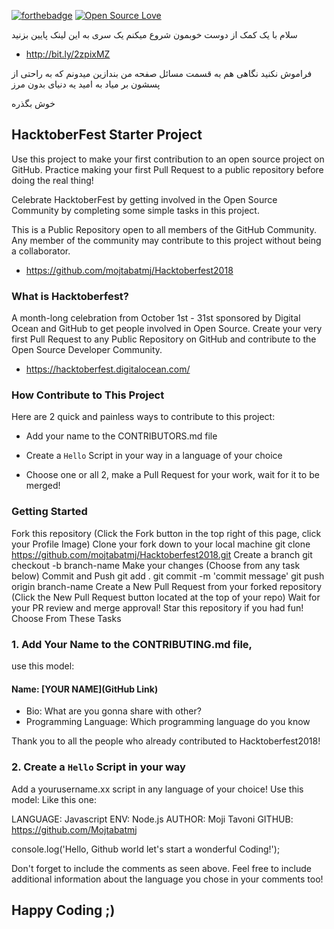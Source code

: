 [![forthebadge](http://forthebadge.com/images/badges/built-with-love.svg)](http://forthebadge.com)
[![Open Source Love](https://badges.frapsoft.com/os/v1/open-source.svg?v=103)](https://github.com/ellerbrock/open-source-badges/)

سلام با یک کمک از دوست خوبمون شروع میکنم یک سری به این لینک پایین بزنید

+ http://bit.ly/2zpixMZ

فراموش نکنید نگاهی هم به قسمت مسائل صفحه من بندازین میدونم که به راحتی از پسشون بر میاد به امید یه دنیای بدون مرز

خوش بگذره


## HacktoberFest Starter Project

Use this project to make your first contribution to an open source project on GitHub. Practice making your first Pull Request to a public repository before doing the real thing!

Celebrate HacktoberFest by getting involved in the Open Source Community by completing some simple tasks in this project.

This is a Public Repository open to all members of the GitHub Community. Any member of the community may contribute to this project without being a collaborator.

+ https://github.com/mojtabatmj/Hacktoberfest2018

### What is Hacktoberfest?

A month-long celebration from October 1st - 31st sponsored by Digital Ocean and GitHub to get people involved in Open Source. Create your very first Pull Request to any Public Repository on GitHub and contribute to the Open Source Developer Community.

+ https://hacktoberfest.digitalocean.com/

### How Contribute to This Project

Here are 2 quick and painless ways to contribute to this project:

* Add your name to the CONTRIBUTORS.md file

* Create a `Hello` Script in your way in a language of your choice

* Choose one or all 2, make a Pull Request for your work, wait for it to be merged!

### Getting Started

Fork this repository (Click the Fork button in the top right of this page, click your Profile Image)
Clone your fork down to your local machine
git clone https://github.com/mojtabatmj/Hacktoberfest2018.git
Create a branch
git checkout -b branch-name
Make your changes (Choose from any task below)
Commit and Push
git add .
git commit -m 'commit message'
git push origin branch-name
Create a New Pull Request from your forked repository (Click the New Pull Request button located at the top of your repo)
Wait for your PR review and merge approval!
Star this repository if you had fun!
Choose From These Tasks

### 1. Add Your Name to the CONTRIBUTING.md file,
use this model:

#### Name: [YOUR NAME](GitHub Link)
- Bio: What are you gonna share with other?
- Programming Language: Which programming language do you know

Thank you to all the people who already contributed to Hacktoberfest2018!

<a href="https://github.com/mojtabatmj/Hacktoberfest2018/graphs/contributors"></a>


### 2. Create a `Hello` Script in your way

Add a yourusername.xx script in any language of your choice!
Use this model:
Like this one:

LANGUAGE: Javascript
ENV: Node.js
AUTHOR: Moji Tavoni
GITHUB: https://github.com/Mojtabatmj

console.log('Hello, Github world let's start a wonderful Coding!');

Don't forget to include the comments as seen above. Feel free to include additional information about the language you chose in your comments too!

## Happy Coding ;)
